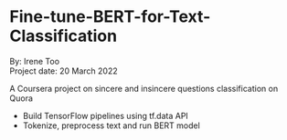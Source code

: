 # Fine-tune-BERT-for-Text-Classification

By: Irene Too <br>
Project date: 20 March 2022

A Coursera project on sincere and insincere questions classification on Quora
- Build TensorFlow pipelines using tf.data API   
- Tokenize, preprocess text and run BERT model
  
